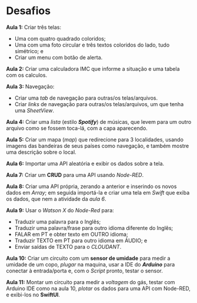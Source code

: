 # Desafios

**Aula 1:** Criar três telas:
- Uma com quatro quadrado coloridos;
- Uma com uma foto circular e três textos coloridos do lado, tudo simétrico; e
- Criar um menu com botão de alerta.

**Aula 2:** Criar uma calculadora IMC que informe a situação e uma tabela com os calculos.

**Aula 3:** Navegação:
- Criar uma *tab* de navegação para outras/os telas/arquivos.
- Criar *links* de navegação para outras/os telas/arquivos, um que tenha uma *SheetView*.

**Aula 4:** Criar uma *lista* (estilo ***Spotify***) de músicas, que levem para um outro arquivo como se fossem toca-lá, com a capa aparecendo.

**Aula 5:** Criar um mapa (*map*) que redirecione para 3 localidades, usando imagens das bandeiras de seus países como navegação, e também mostre uma descrição sobre o local.

**Aula 6:** Importar uma API aleatória e exibir os dados sobre a tela.

**Aula 7:** Criar um **CRUD** para uma API usando *Node-RED*.

**Aula 8:** Criar uma API própria, zerando a anterior e inserindo os novos dados em *Array*; em seguida importá-la e criar uma tela em *Swift* que exiba os dados, que nem a atividade da *aula 6*.

**Aula 9:** Usar o *Watson X* do *Node-Red* para:
- Traduzir uma palavra para o Inglês;
- Traduzir uma palavra/frase para outro idioma diferente do Inglês;
- FALAR em PT e obter texto em OUTRO idioma;
- Traduzir TEXTO em PT para outro idioma em ÁUDIO; e
- Enviar saídas de TEXTO para o *CLOUDANT*.

**Aula 10:** Criar um circuito com um **sensor de umidade** para medir a umidade de um copo, *plugar* na maquina, usar a IDE do ***Arduino*** para conectar à entrada/porta e, com o *Script* pronto, testar o sensor.

**Aula 11:** Montar um circuito para medir a *voltagem* do gás, testar com Arduino IDE como na aula 10, *plotar* os dados para uma API com Node-RED, e exibi-los no **SwiftUI**.
